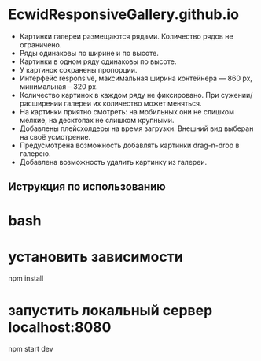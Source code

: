 # EcwidResponsiveGallery.github.io
- Картинки галереи размещаются рядами. Количество рядов не ограничено.
- Ряды одинаковы по ширине и по высоте. 
- Картинки в одном ряду одинаковы по высоте.
- У картинок сохранены пропорции.
- Интерфейс responsive, максимальная ширина контейнера — 860 px, минимальная – 320 px.
- Количество картинок в каждом ряду не фиксировано. При сужении/расширении галереи их количество может меняться. 
- На картинки приятно смотреть: на мобильных они не слишком мелкие, на десктопах не слишком крупными.
- Добавлены плейсхолдеры на время загрузки. Внешний вид выберан на своё усмотрение.
- Предусмотрена возможность добавлять картинки drag-n-drop в галерею.
- Добавлена возможность удалить картинку из галереи.

## Иструкция по использованию

# bash
# установить зависимости
npm install

# запустить локальный сервер localhost:8080
npm start dev